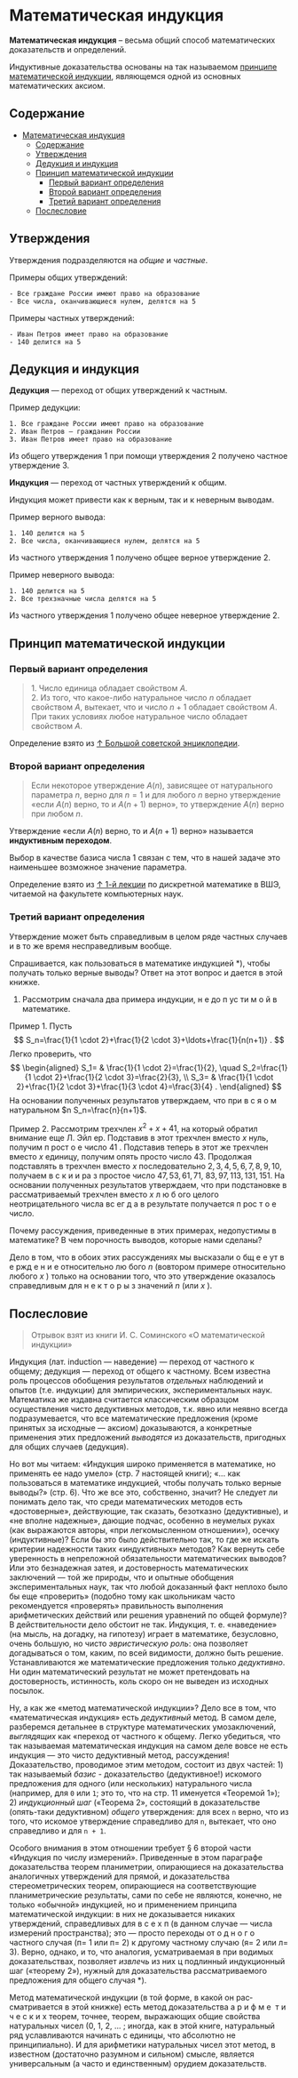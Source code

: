 # Математическая индукция

**Математическая индукция** – весьма общий способ математических доказательств и определений.

Индуктивные доказательства основаны на так называемом [принципе математической индукции](#принцип-математической-индукции), являющемся одной из основных математических аксиом.

## Содержание

- [Математическая индукция](#математическая-индукция)
  - [Содержание](#содержание)
  - [Утверждения](#утверждения)
  - [Дедукция и индукция](#дедукция-и-индукция)
  - [Принцип математической индукции](#принцип-математической-индукции)
    - [Первый вариант определения](#первый-вариант-определения)
    - [Второй вариант определения](#второй-вариант-определения)
    - [Третий вариант определения](#третий-вариант-определения)
  - [Послесловие](#послесловие)

## Утверждения

Утверждения подразделяются на *общие* и *частные*.

Примеры общих утверждений:

```text
- Все граждане России имеют право на образование
- Все числа, оканчивающиеся нулем, делятся на 5
```

Примеры частных утверждений:

```text
- Иван Петров имеет право на образование
- 140 делится на 5
```

## Дедукция и индукция

**Дедукция** — переход от общих утверждений к частным.

Пример дедукции:

```text
1. Все граждане России имеют право на образование
2. Иван Петров — гражданин России
3. Иван Петров имеет право на образование
```

Из общего утверждения 1 при помощи утверждения 2 получено частное утверждение 3.

**Индукция** — переход от частных утверждений к общим.

Индукция может привести как к верным, так и к неверным выводам.

Пример верного вывода:

```text
1. 140 делится на 5
2. Все числа, оканчивающиеся нулем, делятся на 5
```

Из частного утверждения 1 получено общее верное утверждение 2.

Пример неверного вывода:

```text
1. 140 делится на 5
2. Все трехзначные числа делятся на 5
```

Из частного утверждения 1 получено общее неверное утверждение 2.

## Принцип математической индукции

### Первый вариант определения

> 1\. Число единица обладает свойством $А$. <br> 2. Из того, что какое-либо натуральное число $n$ обладает свойством $А$, вытекает, что и число $n + 1$ обладает свойством $А$. При таких условиях любое натуральное число обладает свойством $А$.

Определение взято из [↑ Большой советской энциклопедии](http://bse.sci-lib.com/article074309.html).

### Второй вариант определения

> Если некоторое утверждение $A(n)$, зависящее от натурального параметра $n$, верно для $n = 1$ и для любого $n$ верно утверждение «если $A(n)$ верно, то и $A(n + 1)$ верно», то утверждение $A(n)$ верно при любом $n$.

Утверждение «если $A(n)$ верно, то и $A(n + 1)$ верно» называется **индуктивным переходом**.

Выбор в качестве базиса числа 1 связан с тем, что в нашей задаче это наименьшее возможное значение параметра.

Определение взято из [↑ 1-й лекции](https://homepage.mi-ras.ru/~podolskii/files/lecture1.pdf) по дискретной математике в ВШЭ, читаемой на факультете компьютерных наук.

### Третий вариант определения

Утверждение может быть справедливым в целом ряде частных случаев и в то же время несправедливым вообще.

Спрашивается, как пользоваться в математике индукцией *), чтобы получать только верные выводы? Ответ на этот вопрос и дается в этой книжке.
1. Рассмотрим сначала два примера индукции, н е до п ус ти м о й в математике.

Пример 1. Пусть
$$
S_n=\frac{1}{1 \cdot 2}+\frac{1}{2 \cdot 3}+\ldots+\frac{1}{n(n+1)} .
$$
Легко проверить, что
$$
\begin{aligned}
S_1= & \frac{1}{1 \cdot 2}=\frac{1}{2}, \quad S_2=\frac{1}{1 \cdot 2}+\frac{1}{2 \cdot 3}=\frac{2}{3}, \\
S_3= & \frac{1}{1 \cdot 2}+\frac{1}{2 \cdot 3}+\frac{1}{3 \cdot 4}=\frac{3}{4} .
\end{aligned}
$$
На основании полученных результатов утверждаем, что при в с я о м натуральном $n S_n=\frac{n}{n+1}$.

Пример 2. Рассмотрим трехчлен $x^2+x+41$, на который обратил внимание еще Л. Эйл ер. Подставив в этот трехчлен вместо $x$ нуль, получим п рост о е число 41 . Подставив теперь в этот же трехчлен вместо $x$ единицу, получим опять просто число 43. Продолжая подставлять в трехчлен вместо $x$ последовательно $2,3,4,5,6,7,8,9,10$, получаем в с к и и ра з простое число $47,53,61,71$, $83,97,113,131,151$. На основании полученных результатов утверждаем, что при подстановке в рассматриваемый трехчлен вместо $x$ л ю б ого целого неотрицательного числа вс ег д а в результате получается п рос т о е число.

Почему рассуждения, приведенные в этих примерах, недопустимы в математике? В чем порочность выводов, которые нами сделаны?

Дело в том, что в обоих этих рассуждениях мы высказали о бщ е е ут в е ржд е н и е относительно лю бого $n$ (вовтором примере относительно любого $x$ ) только на основании того, что это утверждение оказалось справедливым для н е к т о р ы з значений $n$ (или $x$ ).

## Послесловие

> Отрывок взят из книги И. С. Соминского «О математической индукции»

Индукция (лат. induction — наведение) — переход от частного к общему; дедукция — переход от общего к частному. Всем известна роль процессов обобщения результатов *отдельных* наблюдений и опытов (т.е. индукции) для эмпирических, экспериментальных наук. Математика же издавна считается классическим образцом осуществления чисто дедуктивных методов, т.к. явно или неявно всегда подразумевается, что все математические предложения (кроме принятых за исходные — аксиом) доказываются, а конкретные применения этих предложений *выводятся* из доказательств, пригодных для общих случаев (дедукция).

Но вот мы читаем: «Индукция широко применяется в математике, но применять ее надо умело» (стр. 7 настоящей книги); «... как пользоваться в математике индукцией, чтобы получать только верные выводы?» (стр. 6). Что же все это, собственно, зна­чит? Не следует ли понимать дело так, что среди математических методов есть «достоверные», действующие, так сказать, безотказно (дедуктивные), и «не вполне надежные», дающие подчас, особенно в неумелых руках (как выражаются авторы, «при легкомысленном отношении»), осечку (индуктивные)? Если бы это было действительно так, то где же искать критерии надежности таких «индуктивных» методов? Как вернуть себе уверенность в непреложной обязательности математических выводов? Или это безнадежная затея, и достоверность математических заключений — той же природы, что и опытные обобщения экспериментальных наук, так что любой доказанный факт неплохо было бы еще «проверить» (подобно тому как школьникам часто рекомендуется «проверять» правильность выполнения арифметических действий или решения уравнений по общей формуле)? В действительности дело обстоит не так. Индукция, т. е. «наведение» (на мысль, на догадку, на гипотезу) играет в математике, безусловно, очень большую, но чисто *эвристическую роль*: она позволяет догадываться о том, каким, по всей видимости, должно быть решение. Устанавливаются же математические предложения только *дедуктивно*. Ни один математический результат не может претендовать на достоверность, истинность, коль скоро он не выведен из исходных посылок.

Ну, а как же «метод математической индукции»? Дело все в том, что «математическая индукция» есть *дедуктивный* метод. В самом деле, разберемся детальнее в структуре математических умозаключений, *выглядящих* как «переход от частного к общему. Легко убедиться, что так называемая математическая индукция на самом деле вовсе не есть индукция — это чисто дедуктивный метод, рассуждения! Доказательство, проводимое этим методом, состоит из двух частей: 1) так называемый *базис* - доказательство (дедуктивное!) искомого предложения для одного (или нескольких) натурального числа (например, для `0` или `1`; это то, что на стр. 11 именуется «Теоремой 1»); 2) *индукционный шаг* («Теорема 2», состоящий в доказательстве (опять-таки дедуктивном) *общего* утверждения: для всех `n` верно, что из того, что искомое утверждение справедливо для `n`, вытекает, что оно справедливо и для `n + 1`.

Особого внимания в этом отношении требует § 6 второй части «Индукция по числу измерений». Приведенные в этом параграфе доказательства теорем планиметрии, опирающиеся на доказательства аналогичных утверждений для прямой, и доказательства стереометрических теорем, опирающиеся на соответствующие планиметрические результаты, сами по себе не являются, конечно, не только «обычной» индукцией, но и применением принципа математической индукции: в них не доказывается никаких утверждений, справедливых для в с е х п (в данном случае — числа измерений пространства); это — просто переходы от о д н о г о частного случая (п= 1 или п= 2) к другому частному случаю (я= 2 или л= 3). Верно, однако, и то, что аналогия, усматриваемая в при­ водимых доказательствах, позволяет *извлечь* из них ц подлинный индукционный шаг («теорему 2»), нужный для доказательства рассматриваемого предложения для общего случая *).

Метод математической индукции (в той форме, в какой он рас­ сматривается в этой книжке) есть метод доказательства а р и ф м е ­ т и ч е с к и х теорем, точнее, теорем, выражающих общие свойства натуральных чисел (0, 1, 2, ... ; иногда, как в этой книге, натуральный ряд уславливаются начинать с единицы, что абсолютно не принципиально). И для арифметики натуральных чисел этот метод, в известном (достаточно разумном и сильном) смысле, является универсальным (а часто и единственным) орудием доказательств.
